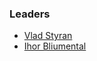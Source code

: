 ### Leaders

* [Vlad Styran](mailto:vlad.styran@owasp.org)
* [Ihor Bliumental](mailto:ihor.bliumental@owasp.org)
